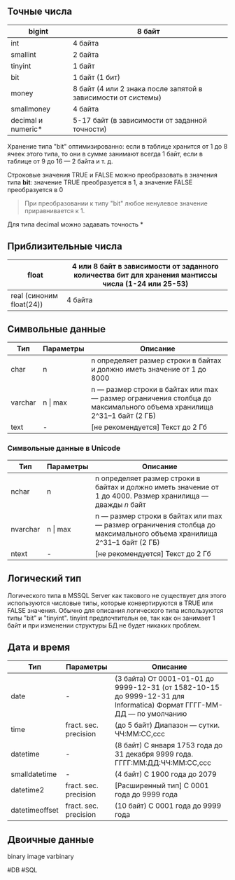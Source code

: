 ## Точные числа

bigint | 8 байт
-|-
int | 4 байта
smallint | 2 байта
tinyint | 1 байт
bit | 1 байт (1 бит)
money | 8 байт (4 или 2 знака после запятой в зависимости от системы)
smallmoney | 4 байта
decimal и numeric* | 5-17 байт (в зависимости от заданной точности)

Хранение типа "bit" оптимизированно: если в таблице хранится от 1 до 8 ячеек этого типа, то они в сумме занимают всегда 1 байт, если в таблице от 9 до 16 — 2 байта и т. д.

Строковые значения TRUE и FALSE можно преобразовать в значения типа **bit**: значение TRUE преобразуется в 1, а значение FALSE преобразуется в 0

> При преобразовании к типу "bit" любое ненулевое значение приравнивается к 1.

Для типа decimal можно задавать точность \*

## Приблизительные числа

float | 4 или 8 байт в зависимости от заданного количества бит для хранения мантиссы числа (1-24 или 25-53)
-|-
real (синоним float(24)) | 4 байта

## Символьные данные

Тип | Параметры | Описание
-|-|-
char|n|n определяет размер строки в байтах и должно иметь значение от 1 до 8000
varchar|n \| max|n — размер строки в байтах или max — размер ограничения столбца до максимального объема хранилища 2^31–1 байт (2 ГБ)
text|-| \[не рекомендуется\] Текст до 2 Гб

### Символьные данные в Unicode

Тип | Параметры | Описание
-|-|-
nchar|n|n определяет размер строки в байтах и должно иметь значение от 1 до 4000. Размер хранилища — дважды _n_ байт
nvarchar|n \| max|n — размер строки в байтах или max — размер ограничения столбца до максимального объема хранилища 2^31–1 байт (2 ГБ)
ntext|-| \[не рекомендуется\] Текст до 2 Гб

## Логический тип
Логического типа в MSSQL Server как такового не существует для этого используются числовые типы, которые конвертируются в TRUE или FALSE значения. Обычно для описания логического типа используются типы "bit" и "tinyint". tinyint предпочтительн ее, так как он занимает 1 байт и при изменении структуры БД не будет никаких проблем.

## Дата и время
Тип | Параметры | Описание
-|-|-
date |-| (3 байта) От 0001-01-01 до 9999-12-31 (от 1582-10-15 до 9999-12-31 для Informatica) Формат ГГГГ-ММ-ДД — по умолчанию
time |fract. sec. precision| (до 5 байт) Диапазон — сутки. ЧЧ:ММ:СС,ссс
datetime |-| (8 байт) С января 1753 года до 31 декабря 9999 года. ГГГГ:ММ:ДД:ЧЧ:ММ:СС,ссс
smalldatetime |-| (4 байт) С 1900 года до 2079
datetime2|fract. sec. precision| \[Расширенный тип\] С 0001 года до 9999 года
datetimeoffset|fract. sec. precision|(10 байт) С 0001 года до 9999 года

## Двоичные данные
binary
image
varbinary

#DB #SQL